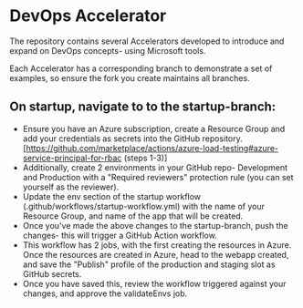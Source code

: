 # DevOps Accelerator

The repository contains several Accelerators developed to introduce and expand on DevOps concepts- using Microsoft tools.

Each Accelerator has a corresponding branch to demonstrate a set of examples, so ensure the fork you create maintains all branches.

## On startup, navigate to to the startup-branch:
- Ensure you have an Azure subscription, create a Resource Group and add your credentials as secrets into the GitHub repository. [https://github.com/marketplace/actions/azure-load-testing#azure-service-principal-for-rbac (steps 1-3)]
- Additionally, create 2 environments in your GitHub repo- Development and Production with a "Required reviewers" protection rule (you can set yourself as the reviewer).
- Update the env section of the startup workflow (.github/workflows/startup-workflow.yml) with the name of your Resource Group, and name of the app that will be created.
- Once you've made the above changes to the startup-branch, push the changes- this will trigger a GitHub Action workflow.
- This workflow has 2 jobs, with the first creating the resources in Azure. Once the resources are created in Azure, head to the webapp created, and save the "Publish" profile of the production and staging slot as GitHub secrets.
- Once you have saved this, review the workflow triggered against your changes, and approve the validateEnvs job.
